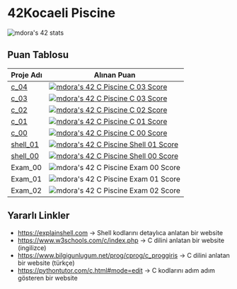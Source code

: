 # 42Kocaeli Piscine
![mdora's 42 stats](https://badge42.vercel.app/api/v2/cl9e55uv500160gmf2vacqz6f/stats?cursusId=9&coalitionId=piscine)

## Puan Tablosu
| Proje Adı  | Alınan Puan  |   
|---|---|
| [c_04](https://github.com/akifdora/42kocaeli_piscine/tree/main/c_04)   | [![mdora's 42 C Piscine C 03 Score](https://badge42.vercel.app/api/v2/cl9e55uv500160gmf2vacqz6f/project/2857550)](https://github.com/akifdora/42kocaeli_piscine/tree/main/c_04)  | 
| [c_03](https://github.com/akifdora/42kocaeli_piscine/tree/main/c_03)   | [![mdora's 42 C Piscine C 03 Score](https://badge42.vercel.app/api/v2/cl9e55uv500160gmf2vacqz6f/project/2850009)](https://github.com/akifdora/42kocaeli_piscine/tree/main/c_03)  | 
| [c_02](https://github.com/akifdora/42kocaeli_piscine/tree/main/c_02)   | [![mdora's 42 C Piscine C 02 Score](https://badge42.vercel.app/api/v2/cl9e55uv500160gmf2vacqz6f/project/2839318)](https://github.com/akifdora/42kocaeli_piscine/tree/main/c_02)  | 
| [c_01](https://github.com/akifdora/42kocaeli_piscine/tree/main/c_01)   | [![mdora's 42 C Piscine C 01 Score](https://badge42.vercel.app/api/v2/cl9e55uv500160gmf2vacqz6f/project/2838337)](https://github.com/akifdora/42kocaeli_piscine/tree/main/c_01)  | 
| [c_00](https://github.com/akifdora/42kocaeli_piscine/tree/main/c_00)   | [![mdora's 42 C Piscine C 00 Score](https://badge42.vercel.app/api/v2/cl9e55uv500160gmf2vacqz6f/project/2833577)](https://github.com/akifdora/42kocaeli_piscine/tree/main/c_00)  | 
| [shell_01](https://github.com/akifdora/42kocaeli_piscine/tree/main/shell_01)   | [![mdora's 42 C Piscine Shell 01 Score](https://badge42.vercel.app/api/v2/cl9e55uv500160gmf2vacqz6f/project/2838761)](https://github.com/akifdora/42kocaeli_piscine/tree/main/shell_01)  |  
| [shell_00](https://github.com/akifdora/42kocaeli_piscine/tree/main/shell_00)   | [![mdora's 42 C Piscine Shell 00 Score](https://badge42.vercel.app/api/v2/cl9e55uv500160gmf2vacqz6f/project/2828187)](https://github.com/akifdora/42kocaeli_piscine/tree/main/shell_00)  |
| Exam_00  | ![mdora's 42 C Piscine Exam 00 Score](https://badge42.vercel.app/api/v2/cl9e55uv500160gmf2vacqz6f/project/2834946) |
| Exam_01  | ![mdora's 42 C Piscine Exam 01 Score](https://badge42.vercel.app/api/v2/cl9e55uv500160gmf2vacqz6f/project/2844807) |
| Exam_02  | ![mdora's 42 C Piscine Exam 02 Score](https://badge42.vercel.app/api/v2/cl9e55uv500160gmf2vacqz6f/project/2853011) |

## Yararlı Linkler
- https://explainshell.com -> Shell kodlarını detaylıca anlatan bir website
- https://www.w3schools.com/c/index.php -> C dilini anlatan bir website (ingilizce)
- https://www.bilgigunlugum.net/prog/cprog/c_proggiris -> C dilini anlatan bir website (türkçe)
- https://pythontutor.com/c.html#mode=edit -> C kodlarını adım adım gösteren bir website
